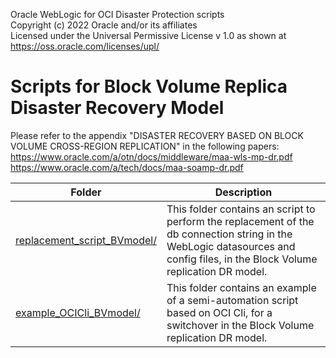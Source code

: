 Oracle WebLogic for OCI Disaster Protection scripts  
Copyright (c) 2022 Oracle and/or its affiliates  
Licensed under the Universal Permissive License v 1.0 as shown at https://oss.oracle.com/licenses/upl/  
  

Scripts for Block Volume Replica Disaster Recovery Model   
==========================================================

Please refer to the appendix "DISASTER RECOVERY BASED ON BLOCK VOLUME CROSS-REGION REPLICATION" in the following papers:  
https://www.oracle.com/a/otn/docs/middleware/maa-wls-mp-dr.pdf  
https://www.oracle.com/a/tech/docs/maa-soamp-dr.pdf

| Folder  | Description |
| ------------- | ------------- |
| [replacement_script_BVmodel/](./replacement_script_BVmodel) | This folder contains an script to perform the replacement of the db connection string in the WebLogic datasources and config files, in the Block Volume replication DR model. 
| [example_OCICli_BVmodel/](./example_OCICli_BVmodel) | This folder contains an example of a semi-automation script based on OCI Cli, for a switchover in the Block Volume replication DR model.







